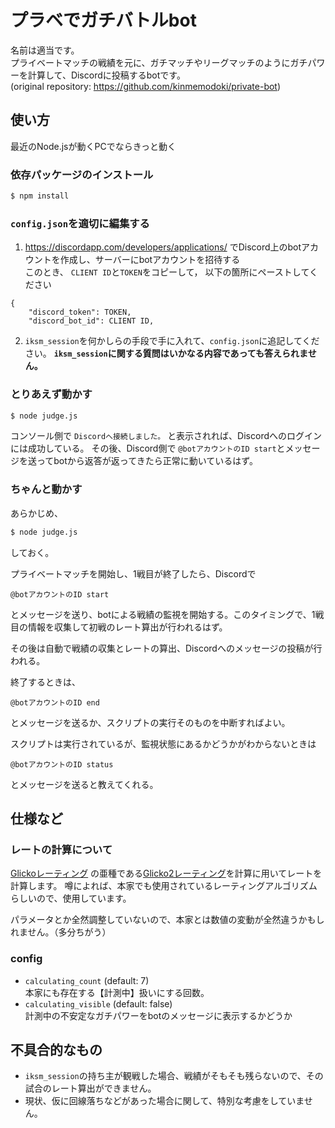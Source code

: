 # プラベでガチバトルbot
名前は適当です。  
プライベートマッチの戦績を元に、ガチマッチやリーグマッチのようにガチパワーを計算して、Discordに投稿するbotです。  
(original repository: https://github.com/kinmemodoki/private-bot)

## 使い方
最近のNode.jsが動くPCでならきっと動く
### 依存パッケージのインストール
```bash
$ npm install
```
### `config.json`を適切に編集する
1. https://discordapp.com/developers/applications/ でDiscord上のbotアカウントを作成し、サーバーにbotアカウントを招待する  
このとき、 `CLIENT ID`と`TOKEN`をコピーして， 以下の箇所にペーストしてください

```
{
    "discord_token": TOKEN,
    "discord_bot_id": CLIENT ID,
```

2. `iksm_session`を何かしらの手段で手に入れて、`config.json`に追記してください。 **`iksm_session`に関する質問はいかなる内容であっても答えられません。**

### とりあえず動かす
```bash
$ node judge.js
```
コンソール側で `Discordへ接続しました。` と表示されれば、Discordへのログインには成功している。
その後、Discord側で ``@botアカウントのID start``とメッセージを送ってbotから返答が返ってきたら正常に動いているはず。

### ちゃんと動かす
あらかじめ、
```bash
$ node judge.js
```
しておく。

プライベートマッチを開始し、1戦目が終了したら、Discordで
```
@botアカウントのID start
```
とメッセージを送り、botによる戦績の監視を開始する。このタイミングで、1戦目の情報を収集して初戦のレート算出が行われるはず。

その後は自動で戦績の収集とレートの算出、Discordへのメッセージの投稿が行われる。

終了するときは、
```
@botアカウントのID end
```
とメッセージを送るか、スクリプトの実行そのものを中断すればよい。

スクリプトは実行されているが、監視状態にあるかどうかがわからないときは
```
@botアカウントのID status
```
とメッセージを送ると教えてくれる。

## 仕様など
### レートの計算について
[Glickoレーティング](https://ja.wikipedia.org/wiki/%E3%82%B0%E3%83%AA%E3%82%B3%E3%83%AC%E3%83%BC%E3%83%86%E3%82%A3%E3%83%B3%E3%82%B0#%E3%82%B9%E3%83%86%E3%83%83%E3%83%972:_%E6%96%B0%E3%83%AC%E3%83%BC%E3%83%86%E3%82%A3%E3%83%B3%E3%82%B0%E3%81%AE%E7%AE%97%E5%87%BA)
の亜種である[Glicko2レーティング](http://www.glicko.net/glicko/glicko2.pdf)を計算に用いてレートを計算します。
噂によれば、本家でも使用されているレーティングアルゴリズムらしいので、使用しています。

パラメータとか全然調整していないので、本家とは数値の変動が全然違うかもしれません。（多分ちがう）
### config
- `calculating_count` (default: 7)  
本家にも存在する【計測中】扱いにする回数。
- `calculating_visible` (default: false)  
計測中の不安定なガチパワーをbotのメッセージに表示するかどうか

## 不具合的なもの
- `iksm_session`の持ち主が観戦した場合、戦績がそもそも残らないので、その試合のレート算出ができません。
- 現状、仮に回線落ちなどがあった場合に関して、特別な考慮をしていません。
